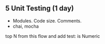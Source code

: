 ## 5 Unit Testing (1 day)
* Modules. Code size. Comments.
* chai, mocha

top N from this flow
and add test: is Numeric
